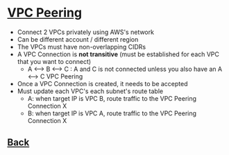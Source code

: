 # [VPC Peering](../README.md)

* Connect 2 VPCs privately using AWS's network
* Can be different account / different region
* The VPCs must have non-overlapping CIDRs
* A VPC Connection is __not transitive__ (must be established for each VPC that you want to connect)
	* A <–> B <–> C : A and C is not connected unless you also have an A <–> C VPC Peering
* Once a VPC Connection is created, it needs to be accepted
* Must update each VPC's each subnet's route table
	* A: when target IP is VPC B, route traffic to the VPC Peering Connection X
	* B: when target IP is VPC A, route traffic to the VPC Peering Connection X

## [Back](../README.md)